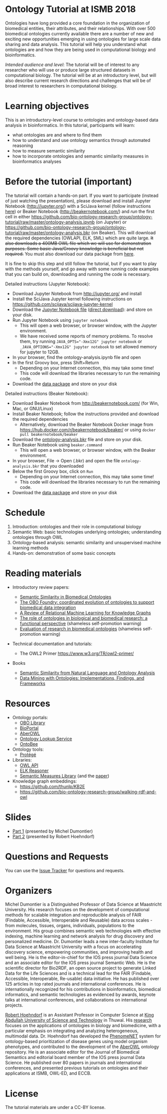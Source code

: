 
# Ontology Tutorial at ISMB 2018

Ontologies have long provided a core foundation in the organization of biomedical entities, their attributes, and their relationships. With over 500 biomedical ontologies currently available there are a number of new and exciting new opportunities emerging in using ontologies for large scale data sharing and data analysis. This tutorial will help you understand what ontologies are and how they are being used in computational biology and bioinformatics. 

*Intended audience and level*: The tutorial will be of interest to any researcher who will use or produce large structured datasets in computational biology. The tutorial will be at an introductory level, but will also describe current research directions and challenges that will be of broad interest to researchers in computational biology.

# Learning objectives

This is an introductory-level course to ontologies and ontology-based data analysis in bioinformatics. In this tutorial, participants will learn:
 * what ontologies are and where to find them
 * how to understand and use ontology semantics through automated reasoning
 * how to measure semantic similarity
 * how to incorporate ontologies and semantic similarity measures in bioinformatics analyses

# Before the tutorial (important)

The tutorial will contain a hands-on part. If you want to
participate (instead of just watching the presentation), please download
and install Jupyter Notebook (http://jupyter.org/) with a SciJava kernel (follow instructions [here](https://github.com/scijava/scijava-jupyter-kernel)) or Beaker Notebook (http://beakernotebook.com/) and _run_ the first cell in either https://github.com/bio-ontology-research-group/ontology-tutorial/raw/master/ontology-analysis.ipynb (on Jupyter) or https://github.com/bio-ontology-research-group/ontology-tutorial/raw/master/ontology-analysis.bkr (on Beaker). This will download the required dependencies (OWLAPI, ELK,
SML) which are quite large. ~~It also downloads a 400MB OWL file which we will use for demonstration purposes. Some basic Java/Groovy knowledge is beneficial but not required.~~ You must also download our data package from [here](http://aber-owl.net/aber-owl/diseasephenotypes/ontology/ontology-tutorial.tar.gz).

It is fine to skip this step and still follow the tutorial, but if you
want to play with the methods yourself, and go away with some running code examples that you can build on, downloading and running the code
is necessary.

Detailed instructions (Jupyter Notebook):
 * Download Jupyter Notebook from http://jupyter.org/ and install
 * Install the SciJava Jupyter kernel following instructions on https://github.com/scijava/scijava-jupyter-kernel
 * Download the [Jupyter Notebook file](https://github.com/bio-ontology-research-group/ontology-tutorial/blob/master/ontology-analysis.ipynb) ([direct download](https://github.com/bio-ontology-research-group/ontology-tutorial/raw/master/ontology-analysis.ipynb)): and store on your disk.
 * Run Jupyter Notebook using `jupyter notebook`
   * This will open a web browser, or browser window, with the Jupyter environment.
   * We have received some reports of memory problems. To resolve them, try running `JAVA_OPTS="-Xmx12G" jupyter notebook` or `_JAVA_OPTIONS="-Xmx12G" jupyter notebook` to set allowed memory for jupyter to 12GB.
 * In your browser, find the ontology-analysis.ipynb file and open
 * In the first Groovy box, press Shift+Return
   * Depending on your Internet connection, this may take some time!
   * This code will download the libraries necessary to run the remaining code.
 * Download the [data package](http://aber-owl.net/aber-owl/diseasephenotypes/ontology/ontology-tutorial.tar.gz) and store on your disk


Detailed instructions (Beaker Notebook):
 * Download Beaker Notebook from http://beakernotebook.com/ (for Win, Mac, or GNU/Linux)
 * Install Beaker Notebook; follow the instructions provided and download the required dependencies
   * Alternatively, download the Beaker Notebook Docker image from https://hub.docker.com/r/beakernotebook/beaker/ or using `docker pull beakernotebook/beaker`
 * Download the [ontology-analysis.bkr](https://github.com/bio-ontology-research-group/ontology-tutorial/raw/master/ontology-analysis.bkr) file and store on your disk.
 * Run Beaker Notebook using `beaker.command`
   * This will open a web browser, or browser window, with the Beaker environment.
 * In your browser, File -> Open (.bkr) and open the file `ontology-analysis.bkr` that you downloaded
 * Below the first Groovy box, click on `Run`
   * Depending on your Internet connection, this may take some time!
   * This code will download the libraries necessary to run the remaining code.
 * Download the [data package](http://aber-owl.net/aber-owl/diseasephenotypes/ontology/ontology-tutorial.tar.gz) and store on your disk
   

# Schedule

1. Introduction: ontologies and their role in computational biology
2. Semantic Web: basic technologies underlying ontologies; understanding ontologies through OWL
3. Ontology-based analysis: semantic similarity and unsupervised machine learning methods
4. Hands-on: demonstration of some basic concepts

# Reading materials

 * Introductory review papers:
   * [Semantic Similarity in Biomedical Ontologies](http://journals.plos.org/ploscompbiol/article?id=10.1371/journal.pcbi.1000443)
   * [The OBO Foundry: coordinated evolution of ontologies to support biomedical data integration](http://www.nature.com/nbt/journal/v25/n11/full/nbt1346.html)
   * [A Review of Relational Machine Learning for Knowledge Graphs](https://arxiv.org/abs/1503.00759)
   * [The role of ontologies in biological and biomedical research: a functional perspective](https://academic.oup.com/bib/article-lookup/doi/10.1093/bib/bbv011) (shameless self-promotion warning)
   * [Evaluation of research in biomedical ontologies](https://academic.oup.com/bib/article-lookup/doi/10.1093/bib/bbs053) (shameless self-promotion warning)

 * Technical documentation and tutorials:
   * The OWL2 Primer https://www.w3.org/TR/owl2-primer/
   
 * Books
   * [Semantic Similarity from Natural Language and Ontology Analysis](http://www.morganclaypool.com/doi/10.2200/S00639ED1V01Y201504HLT027)
   * [Data Mining with Ontologies: Implementations, Findings, and Frameworks](https://www.igi-global.com/book/data-mining-ontologies/234)

# Resources

 * Ontology portals:
   * [OBO Library](http://www.obofoundry.org/)
   * [BioPortal](https://bioportal.bioontology.org/)
   * [AberOWL](http://aber-owl.net)
   * [Ontology Lookup Service](https://www.ebi.ac.uk/ols/)
   * [OntoBee](http://www.ontobee.org/)
 * Ontology tools:
   * [Protégé](http://protege.stanford.edu/)
 * Libraries:
   * [OWL API](https://github.com/owlcs/owlapi)
   * [ELK Reasoner](https://github.com/liveontologies/elk-reasoner)
   * [Semantic Measures Library](http://www.semantic-measures-library.org/) (and the [paper](https://academic.oup.com/bioinformatics/article-lookup/doi/10.1093/bioinformatics/btt581))
 * Knowledge graph embeddings:
   * https://github.com/thunlp/KB2E
   * https://github.com/bio-ontology-research-group/walking-rdf-and-owl


# Slides

 * [Part 1](https://github.com/bio-ontology-research-group/ontology-tutorial/raw/master/slides/2017-ismb-tutorial.pdf) (presented by Michel Dumontier)
 * [Part 2](https://github.com/bio-ontology-research-group/ontology-tutorial/raw/master/slides/sem-sim.pdf) (presented by Robert Hoehndorf)
 
# Questions and Requests

You can use the [Issue Tracker](https://github.com/bio-ontology-research-group/ontology-tutorial/issues) for questions and requests.

# Organizers
Michel Dumontier is a Distinguished Professor of Data Science at Maastricht University. His research focuses on the development of computational methods for scalable integration and reproducible analysis of FAIR (Findable, Accessible, Interoperable and Reusable) data across scales - from molecules, tissues, organs, individuals, populations to the environment. His group combines semantic web technologies with effective indexing, machine learning and network analysis for drug discovery and personalized medicine. Dr. Dumontier leads a new inter-faculty Institute for Data Science at Maastricht University with a focus on accelerating discovery science, empowering communities, and improving health and well being. He is the editor-in-chief for the IOS press journal Data Science and an associate editor for the IOS press journal Semantic Web. He is the scientific director for Bio2RDF, an open source project to generate Linked Data for the Life Sciences and is a technical lead for the FAIR (Findable, Accessible, Interoperable, Re-usable) data initiative. He has published over 125 articles in top rated journals and international conferences. He is internationally recognized for his contributions in bioinformatics, biomedical informatics, and semantic technologies as evidenced by awards, keynote talks at international conferences, and collaborations on international projects.

[Robert Hoehndorf](https://www.kaust.edu.sa/en/study/faculty/robert-hoehndorf) is an Assistant Professor in Computer Science at [King Abdullah University of Science and Technology](https://www.kaust.edu.sa/en) in Thuwal. His [research](https://borg.kaust.edu.sa/) focuses on the applications of ontologies in biology and biomedicine, with a particular emphasis on integrating and analyzing heterogeneous, multimodal data. Dr. Hoehndorf has developed the [PhenomeNET](https://academic.oup.com/nar/article-lookup/doi/10.1093/nar/gkr538) system for ontology-based prioritization of disease genes using model organism phenotypes, and contributed to the development of the [AberOWL](http://aber-owl.net) ontology repository. He is an associate editor for the Journal of Biomedical Semantics and editorial board member of the IOS press journal Data Science. He published over 80 papers in journals and international conferences, and presented previous tutorials on ontologies and their applications at ISMB, OWL-ED, and ECCB.

# License

The tutorial materials are under a CC-BY license.
